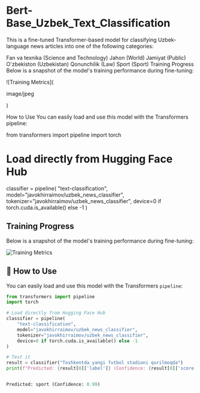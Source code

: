 # Bert-Base_Uzbek_Text_Classification

This is a fine-tuned Transformer-based model for classifying Uzbek-language news articles into one of the following categories:

Fan va texnika (Science and Technology)
Jahon (World)
Jamiyat (Public)
O'zbekiston (Uzbekistan)
Qonunchilik (Law)
Sport (Sport)
Training Progress
Below is a snapshot of the model's training performance during fine-tuning:

![Training Metrics](

image/jpeg

)

How to Use
You can easily load and use this model with the Transformers pipeline:

from transformers import pipeline
import torch

# Load directly from Hugging Face Hub
classifier = pipeline(
    "text-classification",
    model="javokhirraimov/uzbek_news_classifier",
    tokenizer="javokhirraimov/uzbek_news_classifier",
    device=0 if torch.cuda.is_available() else -1
)


##  Training Progress

Below is a snapshot of the model's training performance during fine-tuning:

![Training Metrics](training_metrics.jpg)

## 🧪 How to Use

You can easily load and use this model with the  Transformers `pipeline`:

```python
from transformers import pipeline
import torch

# Load directly from Hugging Face Hub
classifier = pipeline(
    "text-classification",
    model="javokhirraimov/uzbek_news_classifier",
    tokenizer="javokhirraimov/uzbek_news_classifier",
    device=0 if torch.cuda.is_available() else -1
)

# Test it
result = classifier("Toshkentda yangi futbol stadioni qurilmoqda")
print(f"Predicted: {result[0]['label']} (Confidence: {result[0]['score']:.2f})")


Predicted: sport (Confidence: 0.99)
